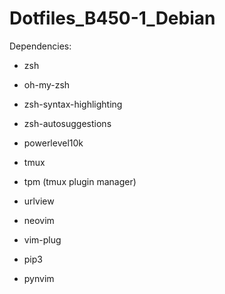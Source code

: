 # Dotfiles_B450-1_Debian

Dependencies:

* zsh
* oh-my-zsh

* zsh-syntax-highlighting

* zsh-autosuggestions

* powerlevel10k

* tmux

* tpm (tmux plugin manager)

* urlview

* neovim

* vim-plug

* pip3

* pynvim